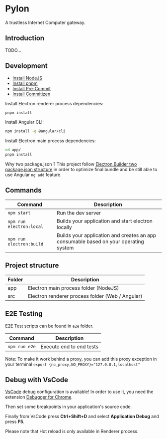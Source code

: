 # Pylon

A trustless Internet Computer gateway.

## Introduction

TODO...

## Development

- [Install NodeJS](https://nodejs.org/)
- [Install pnpm](https://pnpm.io/installation)
- [Install Pre-Commit](https://pre-commit.com/)
- [Install Commitizen](https://commitizen-tools.github.io/commitizen/)

Install Electron renderer process dependencies:

```bash
pnpm install
```

Install Angular CLI:

```bash
npm install -g @angular/cli
```

Install Electron main process dependencies:

```bash
cd app/
pnpm install
```

Why two package.json ? This project follow [Electron Builder two package.json structure](https://www.electron.build/tutorials/two-package-structure) in order to optimize final bundle and be still able to use Angular `ng add` feature.

## Commands

| Command                  | Description                                                                          |
| ------------------------ | ------------------------------------------------------------------------------------ |
| `npm start`              | Run the dev server                                                                   |
| `npm run electron:local` | Builds your application and start electron locally                                   |
| `npm run electron:build` | Builds your application and creates an app consumable based on your operating system |

## Project structure

| Folder | Description                                      |
| ------ | ------------------------------------------------ |
| app    | Electron main process folder (NodeJS)            |
| src    | Electron renderer process folder (Web / Angular) |

## E2E Testing

E2E Test scripts can be found in `e2e` folder.

| Command       | Description              |
| ------------- | ------------------------ |
| `npm run e2e` | Execute end to end tests |

Note: To make it work behind a proxy, you can add this proxy exception in your terminal
`export {no_proxy,NO_PROXY}="127.0.0.1,localhost"`

## Debug with VsCode

[VsCode](https://code.visualstudio.com/) debug configuration is available! In order to use it, you need the extension [Debugger for Chrome](https://marketplace.visualstudio.com/items?itemName=msjsdiag.debugger-for-chrome).

Then set some breakpoints in your application's source code.

Finally from VsCode press **Ctrl+Shift+D** and select **Application Debug** and press **F5**.

Please note that Hot reload is only available in Renderer process.
